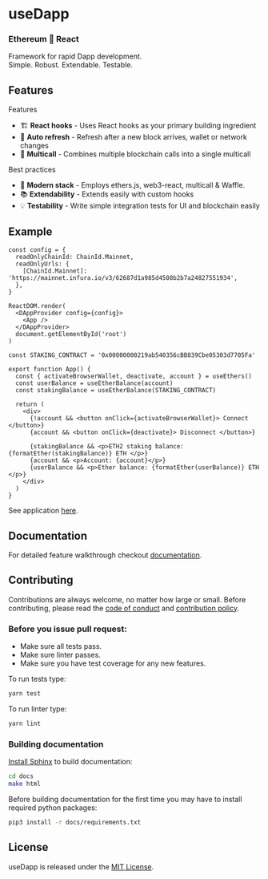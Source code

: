 # useDapp

### Ethereum 🤝 React 
Framework for rapid Dapp development.  
Simple. Robust. Extendable. Testable.

## Features 
Features
- 🏗️ **React hooks** - Uses React hooks as your primary building ingredient
- 🚅 **Auto refresh** -  Refresh after a new block arrives, wallet or network changes
- 🛒 **Multicall** - Combines multiple blockchain calls into a single multicall

Best practices
- 🔧 **Modern stack** - Employs ethers.js, web3-react, multicall & Waffle.
- 📚 **Extendability** - Extends easily with custom hooks
- 💡 **Testability** - Write simple integration tests for UI and blockchain easily


## Example

```tsx
const config = {
  readOnlyChainId: ChainId.Mainnet,
  readOnlyUrls: {
    [ChainId.Mainnet]: 'https://mainnet.infura.io/v3/62687d1a985d4508b2b7a24827551934',
  },
}

ReactDOM.render(
  <DAppProvider config={config}>
    <App />
  </DAppProvider>
  document.getElementById('root')
)

const STAKING_CONTRACT = '0x00000000219ab540356cBB839Cbe05303d7705Fa'

export function App() {
  const { activateBrowserWallet, deactivate, account } = useEthers()
  const userBalance = useEtherBalance(account)
  const stakingBalance = useEtherBalance(STAKING_CONTRACT)

  return (
    <div>
      {!account && <button onClick={activateBrowserWallet}> Connect </button>}
      {account && <button onClick={deactivate}> Disconnect </button>}
    
      {stakingBalance && <p>ETH2 staking balance: {formatEther(stakingBalance)} ETH </p>}
      {account && <p>Account: {account}</p>}
      {userBalance && <p>Ether balance: {formatEther(userBalance)} ETH </p>}
    </div>
  )
}
```

See application [here](https://example.usedapp.io/balance).


## Documentation
For detailed feature walkthrough checkout [documentation](https://usedapp.readthedocs.io/en/latest/).

## Contributing

Contributions are always welcome, no matter how large or small. Before contributing, please read the [code of conduct](https://github.com/EthWorks/useDapp/blob/master/CODE_OF_CONDUCT.md) and [contribution policy](https://github.com/EthWorks/useDapp/blob/master/CONTRIBUTION.md).

### Before you issue pull request:

* Make sure all tests pass.
* Make sure linter passes.
* Make sure you have test coverage for any new features.

To run tests type:
```sh
yarn test
```

To run linter type:
```sh
yarn lint
```

### Building documentation

[Install Sphinx](https://www.sphinx-doc.org/en/master/usage/installation.html) to build documentation:

```sh
cd docs
make html
```

Before building documentation for the first time you may have to install required python packages:
```sh
pip3 install -r docs/requirements.txt
```

## License

useDapp is released under the [MIT License](https://opensource.org/licenses/MIT).
